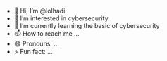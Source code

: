 - 👋 Hi, I’m @lolhadi
- 👀 I’m interested in cybersecurity
- 🌱 I’m currently learning the basic of cybersecurity
- 📫 How to reach me ...
- 😄 Pronouns: ...
- ⚡ Fun fact: ...

<!---
lolhadi/lolhadi is a ✨ special ✨ repository because its `README.md` (this file) appears on your GitHub profile.
You can click the Preview link to take a look at your changes.
--->
